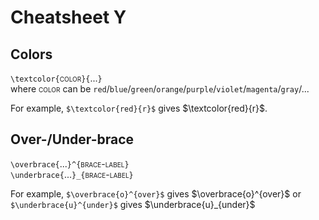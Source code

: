 # Cheatsheet Y
## Colors
`\textcolor{`<sc style="font-variant: small-caps;">color</sc>`}{`...`}`  
where <sc style="font-variant: small-caps;">color</sc> can be `red`/`blue`/`green`/`orange`/`purple`/`violet`/`magenta`/`gray`/...  

For example, `$\textcolor{red}{r}$` gives $\textcolor{red}{r}$.  

## Over-/Under-brace
`\overbrace{`...`}^{`<sc style="font-variant: small-caps;">brace-label</sc>`}`  
`\underbrace{`...`}_{`<sc style="font-variant: small-caps;">brace-label</sc>`}`

For example, `$\overbrace{o}^{over}$` gives $\overbrace{o}^{over}$ or `$\underbrace{u}^{under}$` gives $\underbrace{u}_{under}$
